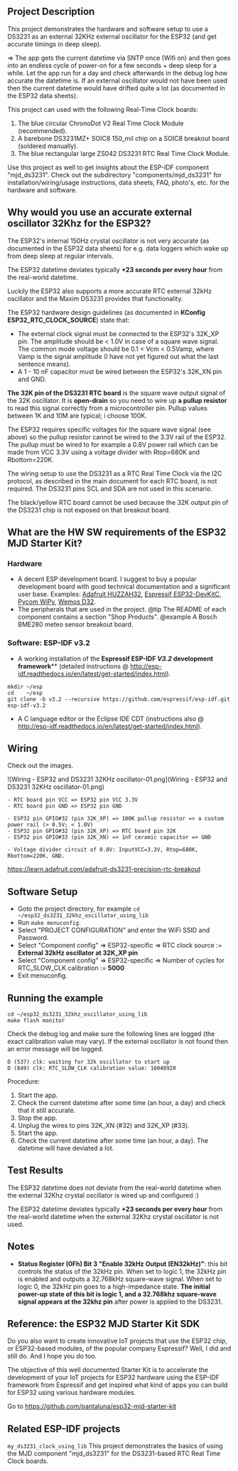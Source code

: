 ## Project Description
This project demonstrates the hardware and software setup to use a DS3231 as an external 32KHz external oscillator for the ESP32 (and get accurate timings in deep sleep).

=> The app gets the current datetime via SNTP once (Wifi on) and then goes into an endless cycle of power-on for a few seconds + deep sleep for a while. Let the app run for a day and check afterwards in the debug log how accurate the datetime is. If an external  oscillator would not have been used then the current datetime would have drifted quite a lot (as documented in the ESP32 data sheets).



This project can used with the following Real-Time Clock boards:

1. The blue circular ChronoDot V2 Real Time Clock Module (recommended).
2. A barebone DS3231MZ+ SOIC8 150_mil chip on a SOIC8 breakout board (soldered manually).
3. The blue rectangular large ZS042 DS3231 RTC Real Time Clock Module.



Use this project as well to get insights about the ESP-IDF component "mjd_ds3231". Check out the subdirectory "components/mjd_ds3231" for installation/wiring/usage instructions, data sheets, FAQ, photo's, etc. for the hardware and software.



## Why would you use an accurate external oscillator 32Khz for the ESP32?

The ESP32's internal 150Hz crystal oscillator is not very accurate  (as documented in the ESP32 data sheets) for e.g. data loggers which wake up from deep sleep at regular intervals.

The ESP32 datetime deviates typically **+23 seconds per every hour** from the real-world datetime.



Luckily the ESP32 also supports a more accurate RTC external 32kHz oscillator and the Maxim DS3231 provides that functionality.

The ESP32 hardware design guidelines (as documented in **KConfig ESP32_RTC_CLOCK_SOURCE**) state that:

- The external clock signal must be connected to the ESP32's 32K_XP pin. The amplitude should be < 1.0V in case of a square wave signal. The common mode voltage should be 0.1 < Vcm < 0.5Vamp, where Vamp is the signal amplitude (I have not yet figured out what the last sentence means).
- A 1 - 10 nF capacitor must be wired between the ESP32's 32K_XN pin and GND.



**The 32K pin of the DS3231 RTC board** is the square wave output signal of the 32K oscillator. It is **open-drain** so you need to wire up **a  pullup resistor** to read this signal correctly from a microcontroller pin. Pullup values between 1K and 10M are typical; i choose 100K.

The ESP32 requires specific voltages for the square wave signal (see above) so the pullup resistor cannot be wired to the 3.3V rail of the ESP32. The pullup must be wired to for example a 0.8V power rail which can be made from VCC 3.3V using a voltage divider with Rtop=680K and Rbottom=220K.

The wiring setup to use the DS3231 as a RTC Real Time Clock via the I2C protocol, as described in the main document for each RTC board, is not required. The DS3231 pins SCL and SDA are not used in this scenario.

The black/yellow RTC board cannot be used because the 32K output pin of the DS3231 chip is not exposed on that breakout board.



## What are the HW SW requirements of the ESP32 MJD Starter Kit?

### Hardware

- A decent ESP development board. I suggest to buy a popular development board with good technical documentation and a significant user base. Examples: [Adafruit HUZZAH32](https://www.adafruit.com/product/3405),  [Espressif ESP32-DevKitC](http://espressif.com/en/products/hardware/esp32-devkitc/overview), [Pycom WiPy](https://pycom.io/hardware/), [Wemos D32](https://wiki.wemos.cc/products:d32:d32).
- The peripherals that are used in the project.
  @tip The README of each component contains a section "Shop Products".
  @example A Bosch BME280 meteo sensor breakout board.



### Software: ESP-IDF v3.2

- A working installation of the **Espressif ESP-IDF *V3.2* development framework**** (detailed instructions @ http://esp-idf.readthedocs.io/en/latest/get-started/index.html).

```
mkdir ~/esp
cd    ~/esp
git clone -b v3.2 --recursive https://github.com/espressif/esp-idf.git esp-idf-v3.2
```

- A C language editor or the Eclipse IDE CDT (instructions also @ http://esp-idf.readthedocs.io/en/latest/get-started/index.html).



## Wiring

Check out the images.

![Wiring - ESP32 and DS3231 32KHz oscillator-01.png](Wiring - ESP32 and DS3231 32KHz oscillator-01.png)

```
- RTC board pin VCC => ESP32 pin VCC 3.3V
- RTC board pin GND => ESP32 pin GND

- ESP32 pin GPIO#32 (pin 32K_XP) => 100K pullup resistor => a custom power rail (> 0.5V; < 1.0V)
- ESP32 pin GPIO#32 (pin 32K_XP) => RTC board pin 32K
- ESP32 pin GPIO#33 (pin 32K_XN) => 1nF ceramic capacitor => GND

- Voltage divider circuit of 0.8V: InputVCC=3.3V, Rtop=680K, Rbottom=220K, GND.
```

https://learn.adafruit.com/adafruit-ds3231-precision-rtc-breakout



## Software Setup

- Goto the project directory, for example 
  `cd ~/esp32_ds3231_32khz_oscillator_using_lib`
- Run `make menuconfig`.
- Select "PROJECT CONFIGURATION" and enter the WiFi SSID and Password.
- Select "Component config"  => ESP32-specific  => RTC clock source := **External 32kHz oscillator at 32K_XP pin**
- Select "Component config"  => ESP32-specific  => Number of cycles for RTC_SLOW_CLK calibration := **5000**
- Exit menuconfig.



## Running the example
```
cd ~/esp32_ds3231_32khz_oscillator_using_lib
make flash monitor
```



Check the debug log and make sure the following lines are logged (the exact calibration value may vary). If the external oscillator is not found then an error message will be logged.

```
D (537) clk: waiting for 32k oscillator to start up
D (849) clk: RTC_SLOW_CLK calibration value: 16048920
```



Procedure:

1. Start the app.
2. Check the current datetime after some time (an hour, a day) and check that it still accurate.
3. Stop the app.
4. Unplug the wires to pins 32K_XN (#32) and 32K_XP (#33).
5. Start the app.
6. Check the current datetime after some time (an hour, a day). The datetime will have deviated a lot.



## Test Results

The ESP32 datetime does not deviate from the real-world datetime when the external 32Khz crystal oscillator is wired up and configured :)

The ESP32 datetime deviates typically **+23 seconds per every hour** from the real-world datetime when the external 32Khz crystal oscillator is not used.



## Notes

- **Status Register (0Fh) Bit 3 "Enable 32kHz Output (EN32kHz)"**: this bit controls the status of the 32kHz pin. When set to logic 1, the 32kHz pin is enabled and outputs a 32.768kHz square-wave signal. When set to logic 0, the 32kHz pin goes to a high-impedance state. **The initial power-up state of this bit is logic 1, and a 32.768khz square-wave signal appears at the 32khz pin** after power is applied to the DS3231.



## Reference: the ESP32 MJD Starter Kit SDK

Do you also want to create innovative IoT projects that use the ESP32 chip, or ESP32-based modules, of the popular company Espressif? Well, I did and still do. And I hope you do too.

The objective of this well documented Starter Kit is to accelerate the development of your IoT projects for ESP32 hardware using the ESP-IDF framework from Espressif and get inspired what kind of apps you can build for ESP32 using various hardware modules.

Go to https://github.com/pantaluna/esp32-mjd-starter-kit



## Related ESP-IDF projects

`my_ds3231_clock_using_lib` This project demonstrates the basics of using the MJD component "mjd_ds3231" for the DS3231-based RTC Real Time Clock boards.

